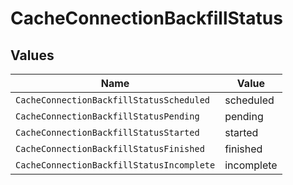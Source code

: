 # CacheConnectionBackfillStatus


## Values

| Name                                      | Value                                     |
| ----------------------------------------- | ----------------------------------------- |
| `CacheConnectionBackfillStatusScheduled`  | scheduled                                 |
| `CacheConnectionBackfillStatusPending`    | pending                                   |
| `CacheConnectionBackfillStatusStarted`    | started                                   |
| `CacheConnectionBackfillStatusFinished`   | finished                                  |
| `CacheConnectionBackfillStatusIncomplete` | incomplete                                |